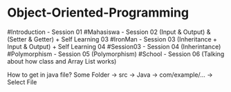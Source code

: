 # Object-Oriented-Programming

#Introduction - Session 01
#Mahasiswa - Session 02 (Input & Output) & (Setter & Getter) + Self Learning 03
#IronMan - Session 03 (Inheritance + Input & Output) + Self Learning 04
#Session03 - Session 04 (Inherintance)
#Polymorphism - Session 05 (Polymorphism)
#School - Session 06 (Talking about how class and Array List works)

How to get in java file?
Some Folder -> src -> Java -> com/example/... -> Select File

